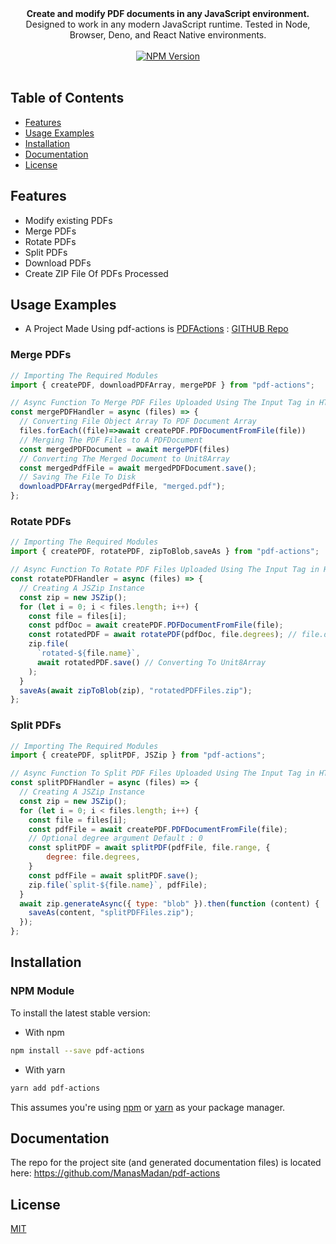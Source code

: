 <div align="center">
  <strong>Create and modify PDF documents in any JavaScript environment.</strong>
</div>
<div align="center">
  Designed to work in any modern JavaScript runtime. Tested in Node, Browser, Deno, and React Native environments.
</div>

<br />
<div align="center">
  <!-- NPM Version -->
  <a href="https://www.npmjs.com/package/pdf-actions">
    <img
      src="https://img.shields.io/npm/v/pdf-actions.svg?style=flat-square"
      alt="NPM Version"
    />
  </a>
</div>

<br />

## Table of Contents

- [Features](#features)
- [Usage Examples](#usage-examples)
- [Installation](#installation)
- [Documentation](#documentation)
- [License](#license)

## Features

- Modify existing PDFs
- Merge PDFs
- Rotate PDFs
- Split PDFs
- Download PDFs
- Create ZIP File Of PDFs Processed

## Usage Examples

- A Project Made Using pdf-actions is [PDFActions](https://pdfactions.vercel.app/) : [GITHUB Repo](https://github.com/ManasMadan/PDFActions)

### Merge PDFs

<!-- prettier-ignore -->
```js
// Importing The Required Modules
import { createPDF, downloadPDFArray, mergePDF } from "pdf-actions";

// Async Function To Merge PDF Files Uploaded Using The Input Tag in HTML
const mergePDFHandler = async (files) => {
  // Converting File Object Array To PDF Document Array
  files.forEach((file)=>await createPDF.PDFDocumentFromFile(file))
  // Merging The PDF Files to A PDFDocument
  const mergedPDFDocument = await mergePDF(files)
  // Converting The Merged Document to Unit8Array
  const mergedPdfFile = await mergedPDFDocument.save();
  // Saving The File To Disk
  downloadPDFArray(mergedPdfFile, "merged.pdf");
};
```

### Rotate PDFs

<!-- prettier-ignore -->
```js
// Importing The Required Modules
import { createPDF, rotatePDF, zipToBlob,saveAs } from "pdf-actions";

// Async Function To Rotate PDF Files Uploaded Using The Input Tag in HTML
const rotatePDFHandler = async (files) => {
  // Creating A JSZip Instance 
  const zip = new JSZip();
  for (let i = 0; i < files.length; i++) {
    const file = files[i];
    const pdfDoc = await createPDF.PDFDocumentFromFile(file);
    const rotatedPDF = await rotatePDF(pdfDoc, file.degrees); // file.degrees is not by default
    zip.file(
      `rotated-${file.name}`,
      await rotatedPDF.save() // Converting To Unit8Array
    );
  }
  saveAs(await zipToBlob(zip), "rotatedPDFFiles.zip");
};
```

### Split PDFs

<!-- prettier-ignore -->
```js
// Importing The Required Modules
import { createPDF, splitPDF, JSZip } from "pdf-actions";

// Async Function To Split PDF Files Uploaded Using The Input Tag in HTML
const splitPDFHandler = async (files) => {
  // Creating A JSZip Instance 
  const zip = new JSZip();
  for (let i = 0; i < files.length; i++) {
    const file = files[i];
    const pdfFile = await createPDF.PDFDocumentFromFile(file);
    // Optional degree argument Default : 0
    const splitPDF = await splitPDF(pdfFile, file.range, {
        degree: file.degrees,
    }
    const pdfFile = await splitPDF.save();
    zip.file(`split-${file.name}`, pdfFile);
  }
  await zip.generateAsync({ type: "blob" }).then(function (content) {
    saveAs(content, "splitPDFFiles.zip");
  });
};
```

## Installation

### NPM Module

To install the latest stable version:

- With npm

```bash
npm install --save pdf-actions
```

- With yarn

```bash
yarn add pdf-actions
```

This assumes you're using [npm](https://www.npmjs.com/) or [yarn](https://yarnpkg.com/lang/en/) as your package manager.

## Documentation

The repo for the project site (and generated documentation files) is
located here: https://github.com/ManasMadan/pdf-actions

## License

[MIT](LICENSE.md)
